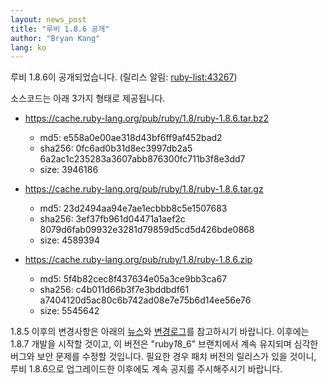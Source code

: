 ```yaml
---
layout: news_post
title: "루비 1.8.6 공개"
author: "Bryan Kang"
lang: ko
---
```


루비 1.8.6이 공개되었습니다. (릴리스 알림: [ruby-list:43267][1])

소스코드는 아래 3가지 형태로 제공됩니다.

* https://cache.ruby-lang.org/pub/ruby/1.8/ruby-1.8.6.tar.bz2
  * md5: e558a0e00ae318d43bf6ff9af452bad2
  * sha256: 0fc6ad0b31d8ec3997db2a5
    6a2ac1c235283a3607abb876300fc711b3f8e3dd7
  * size: 3946186

* https://cache.ruby-lang.org/pub/ruby/1.8/ruby-1.8.6.tar.gz
  * md5: 23d2494aa94e7ae1ecbbb8c5e1507683
  * sha256: 3ef37fb961d04471a1aef2c
    8079d6fab09932e3281d79859d5cd5d426bde0868
  * size: 4589394

* https://cache.ruby-lang.org/pub/ruby/1.8/ruby-1.8.6.zip
  * md5: 5f4b82cec8f437634e05a3ce9bb3ca67
  * sha256: c4b011d66b3f7e3bddbdf61
    a7404120d5ac80c6b742ad08e7e75b6d14ee56e76
  * size: 5545642

1\.8.5 이후의 변경사항은 아래의 [뉴스][2]와 [변경로그][3]를 참고하시기 바랍니다. 이후에는 1.8.7
개발을 시작할 것이고, 이 버전은 \"ruby*1*8\_6\" 브랜치에서 계속 유지되며 심각한 버그와 보안 문제를 수정할
것입니다. 필요한 경우 패치 버전의 릴리스가 있을 것이니, 루비 1.8.6으로 업그레이드한 이후에도 계속 공지를 주시해주시기
바랍니다.



[1]: https://blade.ruby-lang.org/ruby-list/43267
[2]: https://svn.ruby-lang.org/repos/ruby/tags/v1_8_6/NEWS
[3]: https://svn.ruby-lang.org/repos/ruby/tags/v1_8_6/ChangeLog
